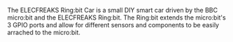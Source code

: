 The ELECFREAKS Ring:bit Car is a small DIY smart car driven by the BBC micro:bit and the ELECFREAKS Ring:bit.
The Ring:bit extends the micro:bit's 3 GPIO ports and allow for different sensors and components to be easily arrached to the micro:bit. 
